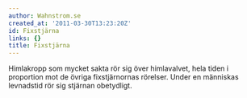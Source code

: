 ```yaml
---
author: Wahnstrom.se
created_at: '2011-03-30T13:23:20Z'
id: Fixstjärna
links: {}
title: Fixstjärna
---
```


Himlakropp som mycket sakta rör sig över himlavalvet, hela tiden i proportion mot de övriga
fixstjärnornas rörelser. Under en människas levnadstid rör sig stjärnan obetydligt.